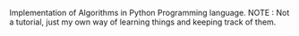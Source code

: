 Implementation of Algorithms in Python Programming language.
NOTE : Not a tutorial, just my own way of learning things and keeping track of them.
